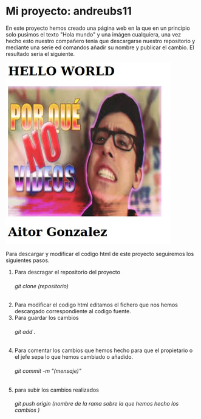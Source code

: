 # Mi proyecto: andreubs11

En este proyecto hemos creado una página web en la que en un principio solo pusimos el texto "Hola mundo" y una imágen cualquiera, una vez hecho esto nuestro compañero tenia que descargarse nuestro repositorio y mediante una serie ed comandos añadir su nombre y publicar el cambio.
El resultado seria el siguiente.

![imagen](Captura.JPG)

Para descargar y modificar el codigo html de este proyecto seguiremos los siguientes pasos.

1. Para descragar el repositorio del proyecto
      ###### git clone (repositorio)
2. Para modificar el codigo html editamos el fichero que nos hemos descargado correspondiente al codigo fuente.
3. Para guardar los cambios
      ###### git add .
4. Para comentar los cambios que hemos hecho para que el propietario o el jefe sepa lo que hemos cambiado o añadido.
      ###### git commit -m "(mensaje)"
5. para subir los cambios realizados
      ###### git push origin (nombre de la rama sobre la que hemos hecho los cambios )
